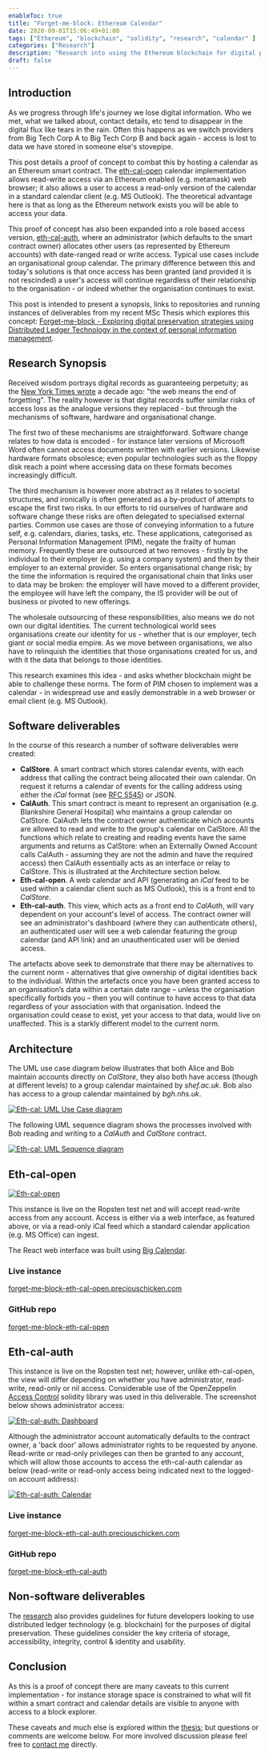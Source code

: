 ```yaml
---
enableToc: true
title: "Forget-me-block: Ethereum Calendar"
date: 2020-09-01T15:06:49+01:00
tags: ["Ethereum", "blockchain", "solidity", "research", "calendar" ]
categories: ["Research"]
description: "Research into using the Ethereum blockchain for digital preservation."
draft: false
---
```


## Introduction

As we progress through life's journey we lose digital information.  Who we met, what we talked about, contact details, etc tend to disappear in the digital flux like tears in the rain.  Often this happens as we switch providers from Big Tech Corp A to Big Tech Corp B and back again - access is lost to data we have stored in someone else's stovepipe.

This post details a proof of concept to combat this by hosting a calendar as an Ethereum smart contract.  The [eth-cal-open](#eth-cal-open) calendar implementation allows read-write access via an Ethereum enabled (e.g. metamask) web browser; it also allows a user to access a read-only version of the calendar in a standard calendar client (e.g. MS Outlook).  The theoretical advantage here is that as long as the Ethereum network exists you will be able to access your data.

This proof of concept has also been expanded into a role based access version, [eth-cal-auth](#eth-cal-auth), where an administrator (which defaults to the smart contract owner) allocates other users (as represented by Ethereum accounts) with date-ranged read or write access.  Typical use cases include an organisational group calendar.  The primary difference between this and today's solutions is that once access has been granted (and provided it is not rescinded) a user's access will continue regardless of their relationship to the organisation - or indeed whether the organisation continues to exist.

This post is intended to present a synopsis, links to repositories and running instances of deliverables from my recent MSc Thesis which explores this concept: [Forget-me-block - Exploring digital preservation strategies using Distributed Ledger Technology in the context of personal information management](https://arxiv.org/abs/2011.05759).

## Research Synopsis

Received wisdom portrays digital records as guaranteeing perpetuity; as the [New York Times wrote](https://www.nytimes.com/2010/07/25/magazine/25privacy-t2.html) a decade ago: "the web means the end of forgetting".  The reality however is that digital records suffer similar risks of access loss as the analogue versions they replaced - but through the mechanisms of software, hardware and organisational change.

The first two of these mechanisms are straightforward.  Software change relates to how data is encoded - for instance later versions of Microsoft Word often cannot access documents written with earlier versions.  Likewise hardware formats obsolesce; even popular technologies such as the floppy disk reach a point where accessing data on these formats becomes increasingly difficult.

The third mechanism is however more abstract as it relates to societal structures, and ironically is often generated as a by-product of attempts to escape the first two risks.  In our efforts to rid ourselves of hardware and software change these risks are often delegated to specialised external parties.  Common use cases are those of conveying information to a future self, e.g. calendars, diaries, tasks, etc.  These applications, categorised as Personal Information Management (PIM), negate the frailty of human memory.  Frequently these are outsourced at two removes - firstly by the individual to their employer (e.g. using a company system) and then by their employer to an external provider.  So enters organisational change risk; by the time the information is required the organisational chain that links user to data may be broken: the employer will have moved to a different provider, the employee will have left the company, the IS provider will be out of business or pivoted to new offerings.  

The wholesale outsourcing of these responsibilities, also means we do not own our digital identities. The current technological world sees organisations create our identity for us - whether that is our employer, tech giant or social media empire.  As we move between organisations, we also have to relinquish the identities that those organisations created for us, and with it the data that belongs to those identities. 

This research examines this idea - and asks whether blockchain might be able to challenge these norms.  The form of PIM chosen to implement was a calendar - in widespread use and easily demonstrable in a web browser or email client (e.g. MS Outlook).  

## Software deliverables

In the course of this research a number of software deliverables were created:

- **CalStore**.  A smart contract which stores calendar events, with each address that calling the contract being allocated their own calendar.  On request it returns a calendar of events for the calling address using either the *iCal* format (see [RFC 5545](https://tools.ietf.org/html/rfc5545)) or JSON.
- **CalAuth**.  This smart contract is meant to represent an organisation (e.g. Blankshire General Hospital) who maintains a group calendar on CalStore.  CalAuth lets the contract owner authenticate which accounts are allowed to read and write to the group's calendar on CalStore.  All the functions which relate to creating and reading events have the same arguments and returns as CalStore: when an Externally Owned Account calls CalAuth - assuming they are not the admin and have the required access) then CalAuth essentially acts as an interface or relay to CalStore.  This is illustrated at the Architecture section below.
- **Eth-cal-open**.  A web calendar and API (generating an *iCal* feed to be used within a calendar client such as MS Outlook), this is a front end to *CalStore*.
- **Eth-cal-auth**.  This view, which acts as a front end to *CalAuth*, will vary dependent on your account's level of access.  The contract owner will see an administrator's dashboard (where they can authenticate others), an authenticated user will see a web calendar featuring the group calendar (and API link) and an unauthenticated user will be denied access.

The artefacts above seek to demonstrate that there may be alternatives to the current norm - alternatives that give ownership of digital identities back to the individual. Within the artefacts once you have been granted access to an organisation’s data within a certain date range – unless the organisation specifically forbids you – then you will continue to have access to that data regardless of your association with that organisation. Indeed the organisation could cease to exist, yet your access to that data, would live on unaffected. This is a starkly different model to the current norm.

## Architecture

The UML use case diagram below illustrates that both Alice and Bob maintain accounts directly on *CalStore*, they also both have access (though at different levels) to a group calendar maintained by *shef.ac.uk*.  Bob also has access to a group calendar maintained by *bgh.nhs.uk*.

[![Eth-cal: UML Use Case diagram](https://www.preciouschicken.com/blog/images/ethcal-Use_Case_Architecture.png)](https://www.preciouschicken.com/blog/images/ethcal-Use_Case_Architecture.png)

The following UML sequence diagram shows the processes involved with Bob reading and writing to a *CalAuth* and *CalStore* contract.

[![Eth-cal: UML Sequence diagram](https://www.preciouschicken.com/blog/images/ethcal-Sequence.png)](https://www.preciouschicken.com/blog/images/ethcal-Sequence.png)

## Eth-cal-open

[![Eth-cal-open](https://www.preciouschicken.com/blog/images/ethcalopen-view.png)](https://www.preciouschicken.com/blog/images/ethcalopen-view.png)

This instance is live on the Ropsten test net and will accept read-write access from any account.  Access is either via a web interface, as featured above, or via a read-only iCal feed which a standard calendar application (e.g. MS Office) can ingest.

The React web interface was built using [Big Calendar](https://jquense.github.io/react-big-calendar/examples/index.html).

### Live instance
[forget-me-block-eth-cal-open.preciouschicken.com](https://forget-me-block-eth-cal-open.preciouschicken.com/)

### GitHub repo
[forget-me-block-eth-cal-open](https://github.com/PreciousChicken/forget-me-block-eth-cal-open)

## Eth-cal-auth

This instance is live on the Ropsten test net; however, unlike eth-cal-open, the view will differ depending on whether you have administrator, read-write, read-only or nil access.  Considerable use of the OpenZeppelin [Access Control](https://docs.openzeppelin.com/contracts/2.x/access-control) solidity library was used in this deliverable.  The screenshot below shows administrator access:

[![Eth-cal-auth: Dashboard](https://www.preciouschicken.com/blog/images/ethcalauth-dashboard.png)](https://www.preciouschicken.com/blog/images/ethcalauth-dashboard.png)

Although the administrator account automatically defaults to the contract owner, a 'back door' allows administrator rights to be requested by anyone.  Read-write or read-only privileges can then be granted to any account, which will allow those accounts to access the eth-cal-auth calendar as below (read-write or read-only access being indicated next to the logged-on account address):

[![Eth-cal-auth: Calendar](https://www.preciouschicken.com/blog/images/ethcalauth-view.png)](https://www.preciouschicken.com/blog/images/ethcalauth-view.png)

### Live instance
[forget-me-block-eth-cal-auth.preciouschicken.com](https://forget-me-block-eth-cal-auth.preciouschicken.com/)

### GitHub repo
[forget-me-block-eth-cal-auth](https://github.com/PreciousChicken/forget-me-block-eth-cal-auth)

## Non-software deliverables

The [research](https://arxiv.org/abs/2011.05759) also provides guidelines for future developers looking to use distributed ledger technology (e.g. blockchain) for the purposes of digital preservation.  These guidelines consider the key criteria of storage, accessibility, integrity, control & identity and usability.

## Conclusion

As this is a proof of concept there are many caveats to this current implementation - for instance storage space is constrained to what will fit within a smart contract and calendar details are visible to anyone with access to a block explorer.

These caveats and much else is explored within the [thesis](https://arxiv.org/abs/2011.05759); but  questions or comments are welcome below.  For more involved discussion please feel free to [contact me](https://www.preciouschicken.com/blog/about/) directly.

